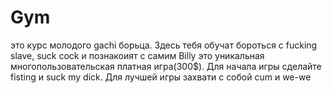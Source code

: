 # Gym
это курс молодого gachi борьца. Здесь тебя обучат бороться с fucking slave, suck cock и познакоият с самим Billy
это уникальная многопользовательская платная игра(300$). Для начала игры сделайте fisting и suck my dick. Для лучшей игры захвати с собой cum и we-we
